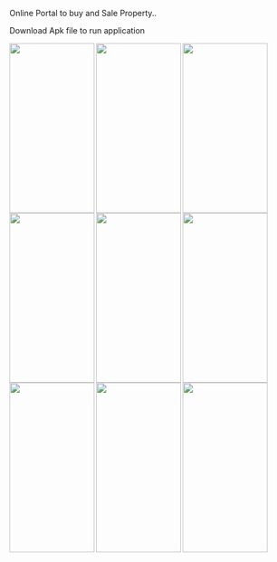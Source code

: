 Online Portal to buy and Sale Property..                                                                                               

Download Apk file to run application


<a href="url"><img src="https://citize-complain-box.000webhostapp.com/ScreenShort/Screenshot_1570440487.png" align="left" height="300" width="150" ></a>
<a href="url"><img src="https://citize-complain-box.000webhostapp.com/ScreenShort/Screenshot_1570440502.png" align="left" height="300" width="150" ></a>
<a href="url"><img src="https://citize-complain-box.000webhostapp.com/ScreenShort/Screenshot_1570440520.png" align="left" height="300" width="150" ></a>
<a href="url"><img src="https://citize-complain-box.000webhostapp.com/ScreenShort/Screenshot_1570440527.png" align="left" height="300" width="150" ></a>
<a href="url"><img src="https://citize-complain-box.000webhostapp.com/ScreenShort/Screenshot_1570440584.png" align="left" height="300" width="150" ></a>
<a href="url"><img src="https://citize-complain-box.000webhostapp.com/ScreenShort/Screenshot_1570440604.png" align="left" height="300" width="150" ></a>
<a href="url"><img src="https://citize-complain-box.000webhostapp.com/ScreenShort/Screenshot_1570440608.png" align="left" height="300" width="150" ></a>
<a href="url"><img src="https://citize-complain-box.000webhostapp.com/ScreenShort/Screenshot_1570440663.png" align="left" height="300" width="150" ></a>
<a href="url"><img src="https://citize-complain-box.000webhostapp.com/ScreenShort/Screenshot_1570440666.png" align="left" height="300" width="150" ></a>
